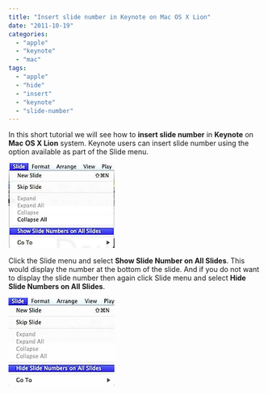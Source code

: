 ```yaml
---
title: "Insert slide number in Keynote on Mac OS X Lion"
date: "2011-10-19"
categories: 
  - "apple"
  - "keynote"
  - "mac"
tags: 
  - "apple"
  - "hide"
  - "insert"
  - "keynote"
  - "slide-number"
---
```


In this short tutorial we will see how to **insert slide number** in **Keynote** on **Mac OS X Lion** system. Keynote users can insert slide number using the option available as part of the Slide menu.

![Show Slide Numbers in Keynote](images/201110190643.jpg)

Click the Slide menu and select **Show Slide Number on All Slides**. This would display the number at the bottom of the slide. And if you do not want to display the slide number then again click Slide menu and select **Hide Slide Numbers on All Slides**.

![Hide Slide Number in Keynote](images/201110190748.jpg)
